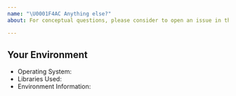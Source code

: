 ```yaml
---
name: "\U0001F4AC Anything else?"
about: For conceptual questions, please consider to open an issue in the documentation repository.

---
```


<!-- Describe your issue here. Please keep in mind that this GitHub issue tracker is mostly intended mostly intended for reports related to the project code base and source, and for bugs and feature requests. For conceptual questions, please consider to open an issue in the documentation repository.  -->

## Your Environment
<!-- Include details of your environment. -->
* Operating System:
* Libraries Used:
* Environment Information:
